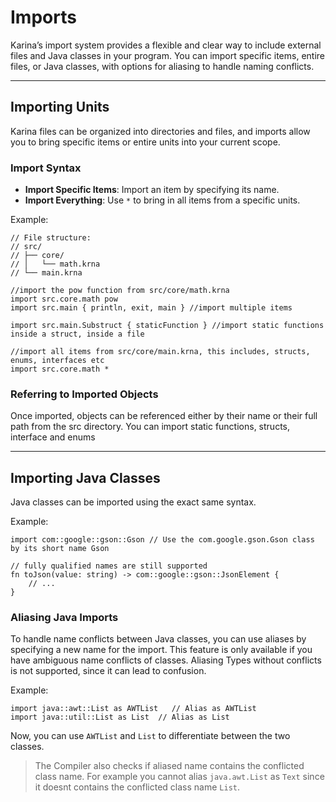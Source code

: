 # Imports

Karina’s import system provides a flexible and clear way to include external files and Java classes in your program. You can import specific items, entire files, or Java classes, with options for aliasing to handle naming conflicts.

---

## Importing Units

Karina files can be organized into directories and files, and imports allow you to bring specific items or entire units into your current scope.

### Import Syntax

- **Import Specific Items**: Import an item by specifying its name.
- **Import Everything**: Use `*` to bring in all items from a specific units.

Example:

```karina
// File structure:
// src/
// ├── core/
// │   └── math.krna
// └── main.krna

//import the pow function from src/core/math.krna
import src.core.math pow 
import src.main { println, exit, main } //import multiple items

import src.main.Substruct { staticFunction } //import static functions inside a struct, inside a file

//import all items from src/core/main.krna, this includes, structs, enums, interfaces etc
import src.core.math * 
```

### Referring to Imported Objects

Once imported, objects can be referenced either by their name or their full path from the src directory. You can import static functions, structs, interface and enums

---

## Importing Java Classes

Java classes can be imported using the exact same syntax. 

Example:

```karina
import com::google::gson::Gson // Use the com.google.gson.Gson class by its short name Gson

// fully qualified names are still supported
fn toJson(value: string) -> com::google::gson::JsonElement {
    // ...
}
```

### Aliasing Java Imports

To handle name conflicts between Java classes, you can use aliases by specifying a new name for the import.
This feature is only available if you have ambiguous name conflicts of classes. Aliasing Types without conflicts is not supported, since it can lead to confusion.

Example:

```karina
import java::awt::List as AWTList   // Alias as AWTList
import java::util::List as List  // Alias as List
```

Now, you can use `AWTList` and `List` to differentiate between the two classes.


<div class="warning">

> The Compiler also checks if aliased name contains the conflicted class name. 
> For example you cannot alias `java.awt.List` as `Text` since it doesnt contains the conflicted class name `List`.

</div>


